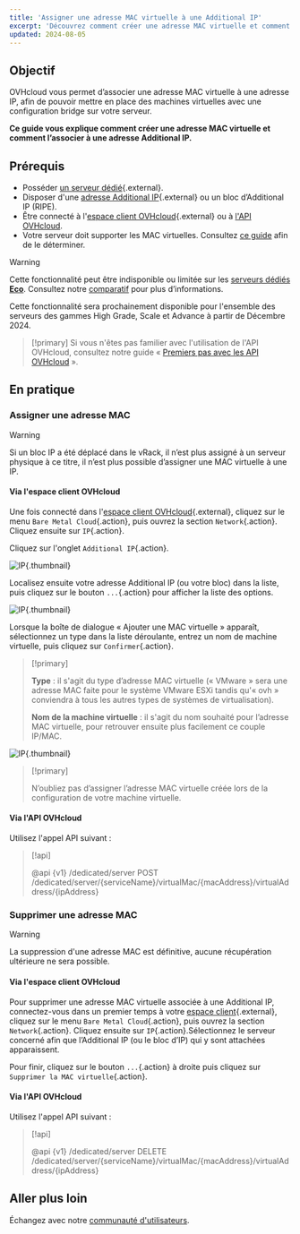 ```yaml
---
title: 'Assigner une adresse MAC virtuelle à une Additional IP'
excerpt: 'Découvrez comment créer une adresse MAC virtuelle et comment l’associer à une Additional IP'
updated: 2024-08-05
---
```


## Objectif

OVHcloud vous permet d’associer une adresse MAC virtuelle à une adresse IP, afin de pouvoir mettre en place des machines virtuelles avec une configuration bridge sur votre serveur.

**Ce guide vous explique comment créer une adresse MAC virtuelle et comment l’associer à une adresse Additional IP.**

## Prérequis

- Posséder [un serveur dédié](https://www.ovh.com/ca/fr/serveurs_dedies/){.external}.
- Disposer d'une [adresse Additional IP](/links/bare-metal/bare-metal/){.external} ou un bloc d’Additional IP (RIPE).
- Être connecté à l'[espace client OVHcloud](/links/manager){.external} ou à [l'API OVHcloud](https://ca.api.ovh.com/).
- Votre serveur doit supporter les MAC virtuelles. Consultez [ce guide](/pages/bare_metal_cloud/dedicated_servers/network_support_virtual_mac) afin de le déterminer.

> [!warning]
> Cette fonctionnalité peut être indisponible ou limitée sur les [serveurs dédiés **Eco**](/links/bare-metal/eco-about).
> Consultez notre [comparatif](/links/bare-metal/eco-compare) pour plus d’informations.
>
> Cette fonctionnalité sera prochainement disponible pour l'ensemble des serveurs des gammes High Grade, Scale et Advance à partir de Décembre 2024.

> [!primary]
> Si vous n'êtes pas familier avec l'utilisation de l'API OVHcloud, consultez notre guide « [Premiers pas avec les API OVHcloud](/pages/manage_and_operate/api/first-steps) ».

## En pratique

### Assigner une adresse MAC

> [!warning]
>
> Si un bloc IP a été déplacé dans le vRack, il n’est plus assigné à un serveur physique à ce titre, il n’est plus possible d’assigner une MAC virtuelle à une IP.
>

#### Via l'espace client OVHcloud

Une fois connecté dans l'[espace client OVHcloud](/links/manager){.external}, cliquez sur le menu `Bare Metal Cloud`{.action}, puis ouvrez la section `Network`{.action}. Cliquez ensuite sur `IP`{.action}.

Cliquez sur l'onglet `Additional IP`{.action}.

![IP](images/manageIPs2022.png){.thumbnail}

Localisez ensuite votre adresse Additional IP (ou votre bloc) dans la liste, puis cliquez sur le bouton `...`{.action} pour afficher la liste des options.

![IP](images/addvmac.png){.thumbnail}

Lorsque la boîte de dialogue « Ajouter une MAC virtuelle » apparaît, sélectionnez un type dans la liste déroulante, entrez un nom de machine virtuelle, puis cliquez sur `Confirmer`{.action}.

> [!primary]
>
> **Type** : il s'agit du type d’adresse MAC virtuelle (« VMware » sera une adresse MAC faite pour le système VMware ESXi tandis qu'« ovh » conviendra à tous les autres types de systèmes de virtualisation).
>
> **Nom de la machine virtuelle** : il s'agit du nom souhaité pour l’adresse MAC virtuelle, pour retrouver ensuite plus facilement ce couple IP/MAC.
>

![IP](images/addvmac2.png){.thumbnail}

> [!primary]
>
> N’oubliez pas d’assigner l’adresse MAC virtuelle créée lors de la configuration de votre machine virtuelle.
> 

#### Via l'API OVHcloud

Utilisez l'appel API suivant :

> [!api]
>
> @api {v1} /dedicated/server POST /dedicated/server/{serviceName}/virtualMac/{macAddress}/virtualAddress/{ipAddress}

### Supprimer une adresse MAC

> [!warning]
>
> La suppression d'une adresse MAC est définitive, aucune récupération ultérieure ne sera possible.
>

#### Via l'espace client OVHcloud

Pour supprimer une adresse MAC virtuelle associée à une Additional IP, connectez-vous dans un premier temps à votre [espace client](/links/manager){.external}, cliquez sur le menu `Bare Metal Cloud`{.action}, puis ouvrez la section `Network`{.action}. Cliquez ensuite sur `IP`{.action}.Sélectionnez le serveur concerné afin que l’Additional IP (ou le bloc d’IP) qui y sont attachées apparaissent.

Pour finir, cliquez sur le bouton `...`{.action} à droite puis cliquez sur `Supprimer la MAC virtuelle`{.action}.

#### Via l'API OVHcloud

Utilisez l'appel API suivant :

> [!api]
>
> @api {v1} /dedicated/server DELETE /dedicated/server/{serviceName}/virtualMac/{macAddress}/virtualAddress/{ipAddress}
>

## Aller plus loin

Échangez avec notre [communauté d'utilisateurs](/links/community).
